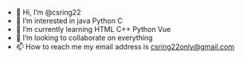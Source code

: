- 👋 Hi, I’m @csring22
- 👀 I’m interested in java Python C
- 🌱 I’m currently learning HTML C++ Python Vue
- 💞️ I’m looking to collaborate on everything 
- 📫 How to reach me my email address is csring22only@gmail.com

<!---
csring22/csring22 is a ✨ special ✨ repository because its `README.md` (this file) appears on your GitHub profile.
You can click the Preview link to take a look at your changes.
--->
